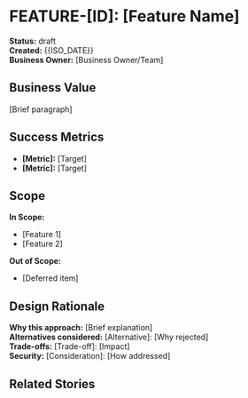 # FEATURE-[ID]: [Feature Name]

**Status:** draft  
**Created:** {{ISO_DATE}}  
**Business Owner:** [Business Owner/Team]  

## Business Value
<!-- Primary business value in 1-2 sentences -->
[Brief paragraph]

## Success Metrics
<!-- 2-3 SMART metrics -->
- **[Metric]:** [Target]
- **[Metric]:** [Target]

## Scope
**In Scope:**
<!-- Key functionality -->
- [Feature 1]
- [Feature 2]

**Out of Scope:**
<!-- Prevent scope creep -->
- [Deferred item]

## Design Rationale
**Why this approach:** [Brief explanation]  
**Alternatives considered:** [Alternative]: [Why rejected]  
**Trade-offs:** [Trade-off]: [Impact]  
**Security:** [Consideration]: [How addressed]  

## Related Stories
<!-- Links added as created -->
